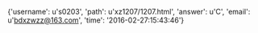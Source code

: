 {'username': u's0203', 'path': u'xz1207/1207.html', 'answer': u'C', 'email': u'bdxzwzz@163.com', 'time': '2016-02-27:15:43:46'}